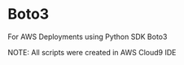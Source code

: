 # Boto3
For AWS  Deployments using Python SDK Boto3

NOTE: All scripts were created in AWS Cloud9 IDE
